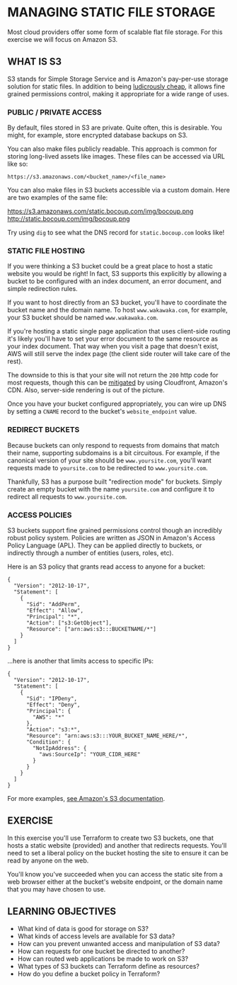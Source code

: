 # MANAGING STATIC FILE STORAGE

Most cloud providers offer some form of scalable flat file storage. For this
exercise we will focus on Amazon S3.

## WHAT IS S3
S3 stands for Simple Storage Service and is Amazon's pay-per-use storage
solution for static files. In addition to being [ludicrously cheap], it allows
fine grained permissions control, making it appropriate for a wide range of
uses.

### PUBLIC / PRIVATE ACCESS
By default, files stored in S3 are private. Quite often, this is desirable. You
might, for example, store encrypted database backups on S3.

You can also make files publicly readable. This approach is common for storing
long-lived assets like images. These files can be accessed via URL like so:

```
https://s3.amazonaws.com/<bucket_name>/<file_name>
```

You can also make files in S3 buckets accessible via a custom domain. Here are
two examples of the same file:

https://s3.amazonaws.com/static.bocoup.com/img/bocoup.png
http://static.bocoup.com/img/bocoup.png

Try using `dig` to see what the DNS record for `static.bocoup.com` looks like!

### STATIC FILE HOSTING
If you were thinking a S3 bucket could be a great place to host a static website
you would be right! In fact, S3 supports this explicitly by allowing a bucket
to be configured with an index document, an error document, and simple
redirection rules.

If you want to host directly from an S3 bucket, you'll have to coordinate the
bucket name and the domain name. To host `www.wakawaka.com`, for example, your
S3 bucket should be named `www.wakawaka.com`.

If you're hosting a static single page application that uses client-side routing
it's likely you'll have to set your error document to the same resource as your
index document. That way when you visit a page that doesn't exist, AWS will
still serve the index page (the client side router will take care of the rest).

The downside to this is that your site will not return the `200` http code for
most requests, though this can be [mitigated] by using Cloudfront, Amazon's CDN.
Also, server-side rendering is out of the picture.

Once you have your bucket configured appropriately, you can wire up DNS by
setting a `CNAME` record to the bucket's `website_endpoint` value.

### REDIRECT BUCKETS
Because buckets can only respond to requests from domains that match their name,
supporting subdomains is a bit circuitous. For example, if the canonical version
of your site should be `www.yoursite.com`, you'll want requests made to
`yoursite.com` to be redirected to `www.yoursite.com`.

Thankfully, S3 has a purpose built "redirection mode" for buckets. Simply create
an empty bucket with the name `yoursite.com` and configure it to redirect all
requests to `www.yoursite.com`.

### ACCESS POLICIES
S3 buckets support fine grained permissions control though an incredibly robust
policy system. Policies are written as JSON in Amazon's Access Policy Language
(APL). They can be applied directly to buckets, or indirectly through a number
of entities (users, roles, etc).

Here is an S3 policy that grants read access to anyone for a bucket:

```
{
  "Version": "2012-10-17",
  "Statement": [
    {
      "Sid": "AddPerm",
      "Effect": "Allow",
      "Principal": "*",
      "Action": ["s3:GetObject"],
      "Resource": ["arn:aws:s3:::BUCKETNAME/*"]
    }
  ]
}
```

...here is another that limits access to specific IPs:
```
{
  "Version": "2012-10-17",
  "Statement": [
    {
      "Sid": "IPDeny",
      "Effect": "Deny",
      "Principal": {
        "AWS": "*"
      },
      "Action": "s3:*",
      "Resource": "arn:aws:s3:::YOUR_BUCKET_NAME_HERE/*",
      "Condition": {
        "NotIpAddress": {
          "aws:SourceIp": "YOUR_CIDR_HERE"
        }
      }
    }
  ]
}
```

For more examples, [see Amazon's S3 documentation].

## EXERCISE
In this exercise you'll use Terraform to create two S3 buckets, one that hosts
a static website (provided) and another that redirects requests. You'll need to
set a liberal policy on the bucket hosting the site to ensure it can be read by
anyone on the web.

You'll know you've succeeded when you can access the static site from a web
browser either at the bucket's website endpoint, or the domain name that you
may have chosen to use.

## LEARNING OBJECTIVES

- What kind of data is good for storage on S3?
- What kinds of access levels are available for S3 data?
- How can you prevent unwanted access and manipulation of S3 data?
- How can requests for one bucket be directed to another?
- How can routed web applications be made to work on S3?
- What types of S3 buckets can Terraform define as resources?
- How do you define a bucket policy in Terraform?

[ludicrously cheap]: https://aws.amazon.com/s3/pricing/
[mitigated]: http://docs.aws.amazon.com/AmazonCloudFront/latest/DeveloperGuide/custom-error-pages.html#custom-error-pages-response-code
[see Amazon's S3 documentation]: http://docs.aws.amazon.com/AmazonS3/latest/dev/example-bucket-policies.html
